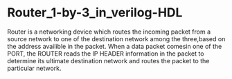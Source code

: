 # Router_1-by-3_in_verilog-HDL
Router is a networking device which routes the incoming packet from a source network to one of the destination network among the three,based on the address availible in the packet.
When a data packet comesin one of the PORT, the ROUTER reads the IP HEADER information in the packet to determine its ultimate destination network and routes the packet to the particular network.
